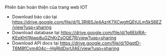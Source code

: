 Phiên bản hoàn thiện của trang web IOT
- Download báo cáo tại https://drive.google.com/file/d/1L3RI8SJe4AzrK7XCwgttQEtULm5kS6EZ/view?usp=sharing
- Download database tại https://drive.google.com/file/d/1g6EblRA-KEpKHl1Nwp8uGZhKrZsOQE7R/view?usp=sharing
- Download API docs tại https://drive.google.com/file/d/10gqtD-T6M8fCym404c--HgRldDxrUlAE/view?usp=sharing
